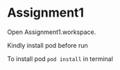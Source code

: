 # Assignment1
Open Assignment1.workspace.

Kindly install pod before run

To install pod `pod install` in terminal
